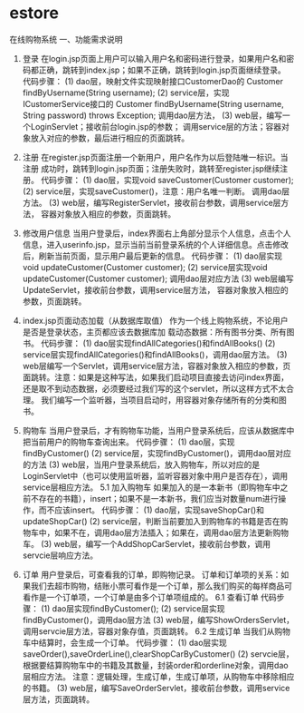 # estore
在线购物系统
一、功能需求说明
1. 登录
在login.jsp页面上用户可以输入用户名和密码进行登录，如果用户名和密码都正确，跳转到index.jsp；如果不正确，跳转到login.jsp页面继续登录。
代码步骤：
(1) dao层，映射文件实现映射接口CustomerDao的
Customer findByUsername(String username);
(2) service层，实现ICustomerService接口的
Customer findByUsername(String username, String password) throws Exception;
调用dao层方法，
(3) web层，编写一个LoginServlet；接收前台login.jsp的参数；
调用service层的方法；容器对象放入对应的参数，最后进行相应的页面跳转。

2. 注册
在register.jsp页面注册一个新用户，用户名作为以后登陆唯一标识。当注册
成功时，跳转到login.jsp页面；注册失败时，跳转至register.jsp继续注册。
代码步骤：
(1) dao层，实现void saveCustomer(Customer customer);
(2) service层，实现saveCustomer()，注意：用户名唯一判断。
调用dao层方法。
(3) web层，编写RegisterServlet，接收前台参数，调用service层方法，
容器对象放入相应的参数，页面跳转。

3. 修改用户信息
当用户登录后，index界面右上角部分显示个人信息，点击个人信息，进入userinfo.jsp，显示当前当前登录系统的个人详细信息。点击修改后，刷新当前页面，显示用户最后更新的信息。
代码步骤：
(1) dao层实现void updateCustomer(Customer customer);
(2) service层实现void updateCustomer(Customer customer);
调用dao层对应方法
(3) web层编写UpdateServlet，接收前台参数，调用service层方法，
容器对象放入相应的参数，页面跳转。

4. index.jsp页面动态加载（从数据库取值）
作为一个线上购物系统，不论用户是否是登录状态，主页都应该去数据库加
载动态数据：所有图书分类、所有图书。
代码步骤：
(1) dao层实现findAllCategories()和findAllBooks()
(2) service层实现findAllCategories()和findAllBooks()，调用dao层方法。
(3) web层编写一个Servlet，调用service层方法，容器对象放入相应的参数，页面跳转。注意：如果是这种写法，如果我们启动项目直接去访问index界面，还是取不到动态数据，必须要经过我们写的这个servlet，所以这样方式不太合理。
我们编写一个监听器，当项目启动时，用容器对象存储所有的分类和图书。

5. 购物车
当用户登录后，才有购物车功能，当用户登录系统后，应该从数据库中把当前用户的购物车查询出来。
代码步骤：
(1) dao层，实现findByCustomer()
(2) service层，实现findByCustomer()，调用dao层对应的方法
(3) web层，当用户登录系统后，放入购物车，所以对应的是LoginServlet中（也可以使用监听器，监听容器对象中用户是否存在），调用service层相应方法。
5.1 加入购物车
如果加入的是一本新书（即购物车中之前不存在的书籍），insert；如果不是一本新书，我们应当对数量num进行操作，而不应该insert。
代码步骤：
(1) dao层，实现saveShopCar()和updateShopCar()
(2) service层，判断当前要加入到购物车的书籍是否在购物车中，如果不在，调用dao层方法插入；如果在，调用dao层方法更新购物车。
(3) web层，编写一个AddShopCarServlet，接收前台参数，调用servcie层响应方法。

6. 订单
用户登录后，可查看我的订单，即购物记录。
订单和订单项的关系：如果我们去超市购物，结账小票可看作是一个订单，那么我们购买的每样商品可看作是一个订单项，一个订单是由多个订单项组成的。
6.1 查看订单
代码步骤：
(1) dao层实现findByCustomer();
(2) service层实现findByCustomer()，调用dao层方法
(3) web层，编写ShowOrdersServlet，调用servcie层方法，容器对象存值，页面跳转。
6.2 生成订单
当我们从购物车中结算时，会生成一个订单。
代码步骤：
(1) dao层实现saveOrder(),saveOrderLine(),clearShopCarByCustomer()
(2) servcie层，根据要结算购物车中的书籍及其数量，封装order和orderline对象，调用dao层相应方法。
注意：逻辑处理，生成订单，生成订单项，从购物车中移除相应的书籍。
(3) web层，编写SaveOrderServlet，接收前台参数，调用service层方法，页面跳转。
